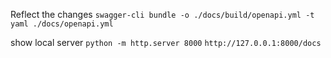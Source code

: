 Reflect the changes
`swagger-cli bundle -o ./docs/build/openapi.yml -t yaml ./docs/openapi.yml`

show local server
 `python -m http.server 8000`
 `http://127.0.0.1:8000/docs`